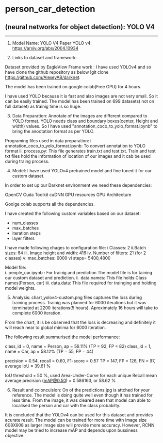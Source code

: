 # person_car_detection

## (neural networks for object detection): YOLO V4



--------------------------------------------------------------------------

1. Model Name: YOLO V4
   Paper YOLO v4: https://arxiv.org/abs/2004.10934

2. Links to dataset and framework:

  Dataset provided by EagleView
  Frame work : I have used YOLOv4 and so have clone the github repository as below
  !git clone https://github.com/AlexeyAB/darknet.
   
  The model has been trained on google colab(Free GPU) for 4 hours. 

I have used YOLO because it is fast and also images are not very small. So it can be easily trained. 
The model has been trained on 699 datasets( not on full dataset) as trainig time is so huge. 


3. Data Preparation:
Annotate of the images are different compared to YOLO format. YOLO needs class and boundary boxes(center, Height and width) values.
So I have used "annotation_coco_to_yolo_format.ipynb" to bring the anootation format as per YOLO. 

Programing files used in data preparation:
i. annotation_coco_to_yolo_format.ipynb: To convert annotation to YOLO format
ii. process.py: This file generates train.txt and test.txt. Train and test txt files hold the information of location of our images and it cab be used during traing process.

4. Model:
I have used YOLOv4 pretrained model and fine tuned it for our custom dataset. 

In order to set up our Darknet environment we need these dependencies:

OpenCV
Cuda Toolkit
cuDNN
GPU resources
GPU Architecture

Goolge colab supports all the dependencies. 


I have created the following custom variables based on our dataset:

- num_classes
- max_batches 
- iteration steps
- layer filters

I have made following chages to configuration file:
i.Classes: 2
ii.Batch sizes: 64
iii. Image height and width: 416
iv. Number of filters: 21 (for 2 classes)
v: max_batches: 6000
vi  steps= 5400,4800

Model file:  
i. people_car.ipynb : For trainig and prediction
The model file is for taining our custom dataset and prediction.
ii. data.names: This file holds Class names(Person, car)
iii. data.data: This file required for trainging and holding model weights.  

5. Analysis:
chart_yolov4-custom.png files captures the loss during training process. Trainig was planned for 6000 iterations but it was terminated at 2200
iterations(5 hours). Aproximately 16 hours will take to complete 6000 iteration.  

From the chart, it is be observed that the loss is decreasing and definitely it will reach near to global minima for 6000 iteration. 

The following result summurised the model performance: 

class_id = 0, name = Person, ap = 59.11%  (TP = 92, FP = 82) 
class_id = 1, name = Car, ap = 58.12%   	 (TP = 55, FP = 44) 

precision = 0.54, recall = 0.60, F1-score = 0.57 
TP = 147, FP = 126, FN = 97, average IoU = 39.61 %

IoU threshold = 50 %, used Area-Under-Curve for each unique Recall 
mean average precision (mAP@0.50) = 0.586163, or 58.62 % 

6. Result and coionculsion:
On of the predictions.jpg is attched for your reference. The model is doing quite well even though it has trained for less time. From 
the image, it was cleared seen that model can able to localised the person and car with the class probabilty. 

It is concluded that the YOLOv4 can be used for this dataset and provides acurate result. The model can be trained for more time with image size 608X608 as larger
image size will provide more accuracy. However, RCNN model  may be tried to increase mAP and depends upon bussiness objective. 
